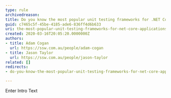 ```yaml
---
type: rule
archivedreason: 
title: Do you know the most popular unit testing frameworks for .NET Core applications?
guid: c7465c5f-45be-4185-ade6-836ff4d6b633
uri: the-most-popular-unit-testing-frameworks-for-net-core-applications
created: 2020-03-16T20:05:20.0000000Z
authors:
- title: Adam Cogan
  url: https://ssw.com.au/people/adam-cogan
- title: Jason Taylor
  url: https://ssw.com.au/people/jason-taylor
related: []
redirects:
- do-you-know-the-most-popular-unit-testing-frameworks-for-net-core-applications

---
```



Enter Intro Text
<br><excerpt class='endintro'></excerpt><br>



